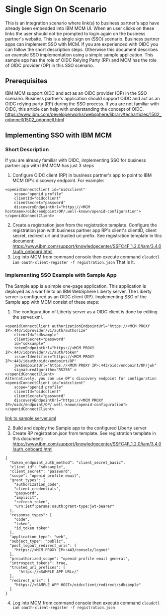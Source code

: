# Single Sign On Scenario
This is an integration scenario where link(s) to business partner's app have already been embedded into IBM MCM UI. When an user clicks on these links the user should not be prompted to login again on the business partner's website. This is a single sign on (SSO) scenario. Business partner apps can implement SSO with MCM.  If you are experienced with OIDC you can follow the short description steps.  Otherwise this document describes an example SSO implementation using a simple sample application. This sample app has the role of OIDC Relying Party (RP) and MCM has the role of OIDC provider (OP) in this SSO scenario.
## Prerequisites
IBM MCM support OIDC and act as an OIDC provider (OP) in the SSO scenario.  Business partner’s application should support OIDC and act as an OIDC relying party (RP) during the SSO process. If you are not familiar with OIDC, this article can help with understanding the concept of OIDC. https://www.ibm.com/developerworks/websphere/library/techarticles/1502_odonnell/1502_odonnell.html
## Implementing SSO with IBM MCM 
### Short Description
If you are already familiar with OIDC, implementing SSO for business partner app with IBM MCM has just 3 steps
1. Configure OIDC client (RP) in business partner's app to point to IBM MCM OP's discovery endpoint.  For example:
```
<openidConnectClient id="oidcclient"
    scope="openid profile"
    clientId="oidcclient"
    clientSecret="password"
    discoveryEndpointUrl="https://<MCM hostname>/oidc/endpoint/OP/.well-known/openid-configuration">
</openidConnectClient>
```
2. Create a registration json from the registration template.  Configure the registration json with business partner app RP's client's clientID, client secret, redirect url and trusted uri prefix.  See registration template in this document: https://www.ibm.com/support/knowledgecenter/SSFC4F_1.2.0/iam/3.4.0/auth_onboard.html
3. Log into MCM from command console then execute command `cloudctl iam oauth-client-register -f registration.json`
That is it.
### Implementing SSO Example with Sample App
The Sample app is a simple one-page application.  This application is deployed as a war file to an IBM WebSphere Liberty server.  The Liberty server is configured as an OIDC client (RP).  Implementing SSO of the Sample app with MCM consist of these steps:
1. The configuratiton of Liberty server as a OIDC client is done by editing the server.xml.
```
<openidConnectClient authorizationEndpointUrl="https://<MCM PROXY IP>:443/idprovider/v1/auth/authorize" 
    clientId="sdksample" 
    clientSecret="password"
    id="sdksample" 
    tokenEndpointUrl="https://<MCM PROXY IP>:443/idprovider/v1/auth/token" 
    issuerIdentifier="https://<MCM PROXY IP>:443/idauth/oidc/endpoint/OP"  
    jwkEndpointUrl="https://<MCM PROXY IP>:443/oidc/endpoint/OP/jwk"
    signatureAlgorithm="RS256" >
</openidConnectClient>
Alternatively, you can use OP’s discovery endpoint for configuration
<openidConnectClient id="oidcclient"
    scope="openid profile"
    clientId="oidcclient"
    clientSecret="password"
    discoveryEndpointUrl="https://<MCM PROXY IP>/oidc/endpoint/OP/.well-known/openid-configuration">
</openidConnectClient>
```
  [link to sample server.xml](on-prem_liberty/server.xml)

2. Build and deploy the Sample app to the configured Liberty server
3. Create RP registration.json from template.  See registration template in this document: https://www.ibm.com/support/knowledgecenter/SSFC4F_1.2.0/iam/3.4.0/auth_onboard.html

```
{
  "token_endpoint_auth_method": "client_secret_basic",
  "client_id": "sdksample",
  "client_secret": "password",
  "scope": "openid profile email",
  "grant_types": [
    "authorization_code",
    "client_credentials",
    "password",
    "implicit",
    "refresh_token",
    "urn:ietf:params:oauth:grant-type:jwt-bearer"
  ],
  "response_types": [
    "code",
    "token",
    "id_token token"
  ],
  "application_type": "web",
  "subject_type": "public",
  "post_logout_redirect_uris": [
    "https://<MCM PROXY IP>:443/console/logout"
  ],
  "preauthorized_scope": "openid profile email general",
  "introspect_tokens": true,
  "trusted_uri_prefixes": [
      "https://<SAMPLE APP URL>/"
  ],
  "redirect_uris": [
    "https://<SAMPLE APP HOST>/oidcclient/redirect/sdksample"
  ]
}
```
4. Log into MCM from command console then execute command `cloudctl iam oauth-client-register -f registration.json`

